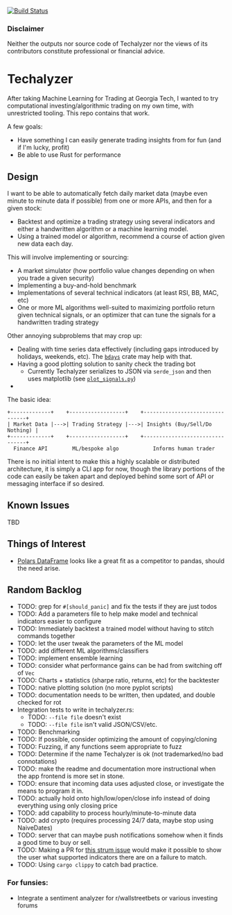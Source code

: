 [![Build Status](https://travis-ci.com/dgunay/techalyzer.svg?token=p1Uesg1pZ93ks38dv7YH&branch=master)](https://travis-ci.com/dgunay/techalyzer)

### Disclaimer

Neither the outputs nor source code of Techalyzer nor the views of its contributors constitute
professional or financial advice.

# Techalyzer

After taking Machine Learning for Trading at Georgia Tech, I wanted to try
computational investing/algorithmic trading on my own time, with unrestricted 
tooling. This repo contains that work.

A few goals:

* Have something I can easily generate trading insights from for fun (and if I'm 
  lucky, profit)
* Be able to use Rust for performance

## Design

I want to be able to automatically fetch daily market data (maybe even minute to
minute data if possible) from one or more APIs, and then for a given stock:

* Backtest and optimize a trading strategy using several indicators and either a 
  handwritten algorithm or a machine learning model.
* Using a trained model or algorithm, recommend a course of action given new 
  data each day.

This will involve implementing or sourcing:

* A market simulator (how portfolio value changes depending on when you trade a
  given security)
* Implementing a buy-and-hold benchmark
* Implementations of several technical indicators (at least RSI, BB, MAC, etc)
* One or more ML algorithms well-suited to maximizing portfolio return given
  technical signals, or an optimizer that can tune the signals for a handwritten
  trading strategy

Other annoying subproblems that may crop up:
* Dealing with time series data effectively (including gaps introduced by holidays,
  weekends, etc). The [`bdays`][bdays] crate may help with that.
* Having a good plotting solution to sanity check the trading bot
  * Currently Techalyzer serializes to JSON via `serde_json` and then uses 
    matplotlib (see [`plot_signals.py`](scripts/plotting/plot_signals.py))
* 

[bdays]: https://docs.rs/bdays/0.1.1/bdays/index.html

The basic idea:

```
+-------------+    +------------------+    +--------------------------------+
| Market Data |--->| Trading Strategy |--->| Insights (Buy/Sell/Do Nothing) |
+-------------+    +------------------+    +--------------------------------+
  Finance API        ML/bespoke algo           Informs human trader 

```

There is no initial intent to make this a highly scalable or distributed 
architecture, it is simply a CLI app for now, though the library portions
of the code can easily be taken apart and deployed behind some sort of
API or messaging interface if so desired.

## Known Issues

TBD

[netcdf]: https://www.unidata.ucar.edu/software/netcdf/docs/winbin.html

## Things of Interest

* [Polars DataFrame](https://github.com/ritchie46/polars) looks like a great
  fit as a competitor to pandas, should the need arise.

## Random Backlog

* TODO: grep for `#[should_panic]` and fix the tests if they are just todos
* TODO: Add a parameters file to help make model and technical indicators
        easier to configure
* TODO: Immediately backtest a trained model without having to stitch commands together
* TODO: let the user tweak the parameters of the ML model
* TODO: add different ML algorithms/classifiers
* TODO: implement ensemble learning
* TODO: consider what performance gains can be had from switching off of `Vec`
* TODO: Charts + statistics (sharpe ratio, returns, etc) for the backtester
* TODO: native plotting solution (no more pyplot scripts)
* TODO: documentation needs to be written, then updated, and double checked for rot
* Integration tests to write in techalyzer.rs:
  * TODO: `--file file` doesn't exist
  * TODO: `--file file` isn't valid JSON/CSV/etc.
* TODO: Benchmarking
* TODO: If possible, consider optimizing the amount of copying/cloning
* TODO: Fuzzing, if any functions seem appropriate to fuzz
* TODO: Determine if the name Techalyzer is ok (not trademarked/no bad connotations)
* TODO: make the readme and documentation more instructional when the app 
  frontend is more set in stone.
* TODO: ensure that incoming data uses adjusted close, or investigate the means to program it in.
* TODO: actually hold onto high/low/open/close info instead of doing everything
  using only closing price
* TODO: add capability to process hourly/minute-to-minute data
* TODO: add crypto (requires processing 24/7 data, maybe stop using NaiveDates)
* TODO: server that can maybe push notifications somehow when it finds a good time to buy or sell.
* TODO: Making a PR for [this strum issue][strum_issue] would make it possible
        to show the user what supported indicators there are on a failure to match.
* TODO: Using `cargo clippy` to catch bad practice.

[strum_issue]: https://github.com/Peternator7/strum/issues/13

### For funsies:

* Integrate a sentiment analyzer for r/wallstreetbets or various investing forums
